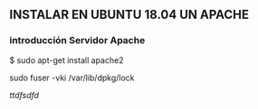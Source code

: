 ## INSTALAR EN UBUNTU 18.04 UN APACHE

### introducción Servidor Apache


$ sudo apt-get install apache2

sudo fuser -vki /var/lib/dpkg/lock

*ttdfsdfd*
